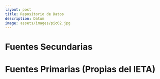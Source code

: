 ```yaml
---
layout: post
title: Repositorio de Datos
description: Datum
image: assets/images/pic02.jpg
---
```


# Fuentes Secundarias

# Fuentes Primarias (Propias del IETA)